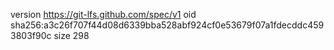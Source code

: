 version https://git-lfs.github.com/spec/v1
oid sha256:a3c26f707f44d08d6339bba528abf924cf0e53679f07a1fdecddc4593803f90c
size 298
